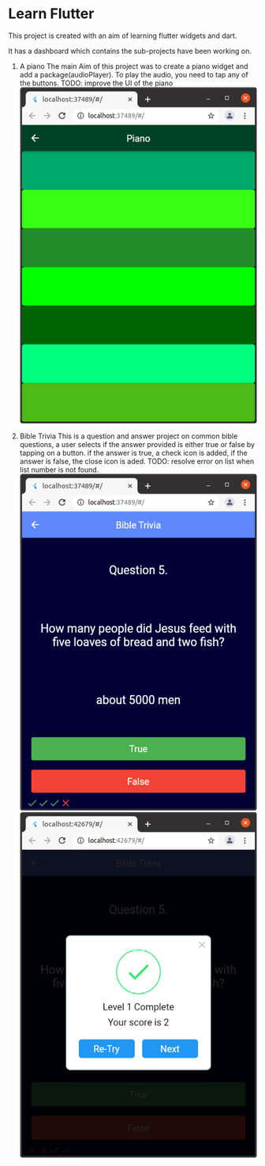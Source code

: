# Learn Flutter
This project is created with an aim of learning flutter widgets and dart.

It has a dashboard which contains the sub-projects have been working on.

1. A piano
The main Aim of this project was to create a piano widget and add a package(audioPlayer). To play the audio, you need to tap any of the buttons. 
 TODO: improve the UI of the piano
  !['Piano screenshot'](https://github.com/Learn-Flutter-Development/learn-flutter-development/blob/master/assets/images/piano.png) 

2. Bible Trivia
This is a question and answer project on common bible questions, a user selects if the answer provided is either true or false by tapping on a button. if the answer is true, a check icon is added, if the answer is false, the close icon is aded. 
 TODO: resolve error on list when list number is not found.
 !['Trivia screenshot'](https://github.com/Learn-Flutter-Development/learn-flutter-development/blob/master/assets/images/trivia.png) !['Trivia screenshot'](https://github.com/Learn-Flutter-Development/learn-flutter-development/blob/develop/assets/images/score.png) 

